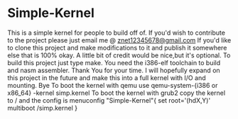 # Simple-Kernel
This is a simple kernel for people to build off of.
If you'd wish to contribute to the project please just email me @ znet12345678@gmail.com
If you'd like to clone this project and make modifications to it and publish it somewhere else that is 100% okay. A little bit of credit would be nice,but it's optional.
To build this project just type make. You need the i386-elf toolchain to build and nasm assembler.
Thank You for your time. I will hopefully expand on this project in the future and make this into a full kernel with I/O and mounting.
Bye
To boot the kernel with qemu use qemu-system-{i386 or x86_64} -kernel simp.kernel
To boot the kernel with grub2 copy the kernel to / and the config is
menuconfig "Simple-Kernel"{
  set root='(hdX,Y)'
  multiboot /simp.kernel
}
